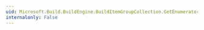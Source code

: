 ```yaml
---
uid: Microsoft.Build.BuildEngine.BuildItemGroupCollection.GetEnumerator
internalonly: False
---
```

